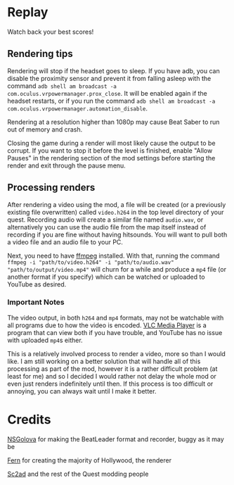 # Replay

Watch back your best scores!

## Rendering tips

Rendering will stop if the headset goes to sleep. If you have adb, you can disable the proximity sensor and prevent it from falling asleep with the command `adb shell am broadcast -a com.oculus.vrpowermanager.prox_close`. It will be enabled again if the headset restarts, or if you run the command `adb shell am broadcast -a com.oculus.vrpowermanager.automation_disable`.

Rendering at a resolution higher than 1080p may cause Beat Saber to run out of memory and crash.

Closing the game during a render will most likely cause the output to be corrupt. If you want to stop it before the level is finished, enable "Allow Pauses" in the rendering section of the mod settings before starting the render and exit through the pause menu.

## Processing renders

After rendering a video using the mod, a file will be created (or a previously existing file overwritten) called `video.h264` in the top level directory of your quest. Recording audio will create a similar file named `audio.wav`, or alternatively you can use the audio file from the map itself instead of recording if you are fine without having hitsounds. You will want to pull both a video file and an audio file to your PC.

Next, you need to have [ffmpeg](https://ffmpeg.org/) installed. With that, running the command `ffmpeg -i "path/to/video.h264" -i "path/to/audio.wav" "path/to/output/video.mp4"` will churn for a while and produce a `mp4` file (or another format if you specify) which can be watched or uploaded to YouTube as desired.

### Important Notes

The video output, in both `h264` and `mp4` formats, may not be watchable with all programs due to how the video is encoded. [VLC Media Player](https://www.videolan.org/) is a program that can view both if you have trouble, and YouTube has no issue with uploaded `mp4`s either.

This is a relatively involved process to render a video, more so than I would like. I am still working on a better solution that will handle all of this processing as part of the mod, however it is a rather difficult problem (at least for me) and so I decided I would rather not delay the whole mod or even just renders indefinitely until then. If this process is too difficult or annoying, you can always wait until I make it better.

# Credits

[NSGolova](https://github.com/NSGolova) for making the BeatLeader format and recorder, buggy as it may be

[Fern](https://github.com/Fernthedev) for creating the majority of Hollywood, the renderer

[Sc2ad](https://github.com/Sc2ad) and the rest of the Quest modding people
